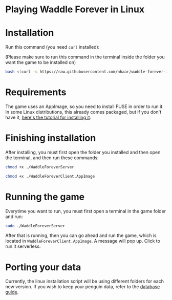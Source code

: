 # Playing Waddle Forever in Linux

# Installation
Run this command (you need `curl` installed):

(Please make sure to run this command in the terminal inside the folder you want the game to be installed on)

```bash
bash <(curl -s https://raw.githubusercontent.com/nhaar/waddle-forever-installer/master/install.sh)
```

# Requirements

The game uses an AppImage, so you need to install FUSE in order to run it. In some Linux distributions, this already comes packaged, but if you don't have it, [here's the tutorial for installing it](https://github.com/appimage/appimagekit/wiki/fuse).

# Finishing installation

After installing, you must first open the folder you installed and then open the terminal, and then run these commands:

```bash
chmod +x ./WaddleForeverServer
```
```bash
chmod +x ./WaddleForeverClient.AppImage
```

# Running the game

Everytime you want to run, you must first open a terminal in the game folder and run:

```bash
sudo ./WaddleForeverServer
```

After that is running, then you can go ahead and run the game, which is located in `WaddleForeverClient.AppImage`. A message will pop up. Click to run it serverless.

# Porting your data

Currently, the linux installation script will be using different folders for each new version. If you wish to keep your penguin data, refer to the [database guide](./guide/DATABASE.md).